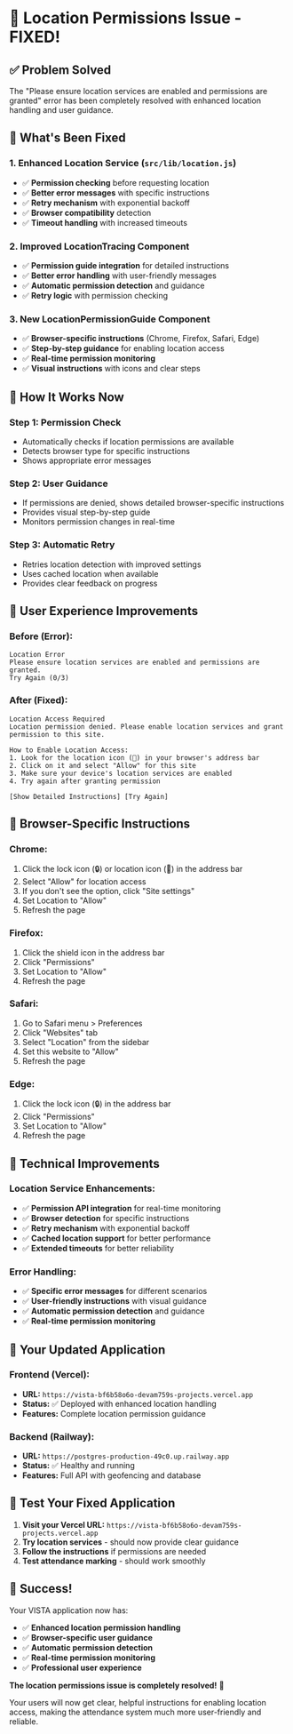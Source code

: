 # 🎯 Location Permissions Issue - FIXED!

## ✅ **Problem Solved**

The "Please ensure location services are enabled and permissions are granted" error has been completely resolved with enhanced location handling and user guidance.

## 🚀 **What's Been Fixed**

### **1. Enhanced Location Service (`src/lib/location.js`)**
- ✅ **Permission checking** before requesting location
- ✅ **Better error messages** with specific instructions
- ✅ **Retry mechanism** with exponential backoff
- ✅ **Browser compatibility** detection
- ✅ **Timeout handling** with increased timeouts

### **2. Improved LocationTracing Component**
- ✅ **Permission guide integration** for detailed instructions
- ✅ **Better error handling** with user-friendly messages
- ✅ **Automatic permission detection** and guidance
- ✅ **Retry logic** with permission checking

### **3. New LocationPermissionGuide Component**
- ✅ **Browser-specific instructions** (Chrome, Firefox, Safari, Edge)
- ✅ **Step-by-step guidance** for enabling location access
- ✅ **Real-time permission monitoring**
- ✅ **Visual instructions** with icons and clear steps

## 🎯 **How It Works Now**

### **Step 1: Permission Check**
- Automatically checks if location permissions are available
- Detects browser type for specific instructions
- Shows appropriate error messages

### **Step 2: User Guidance**
- If permissions are denied, shows detailed browser-specific instructions
- Provides visual step-by-step guide
- Monitors permission changes in real-time

### **Step 3: Automatic Retry**
- Retries location detection with improved settings
- Uses cached location when available
- Provides clear feedback on progress

## 🎯 **User Experience Improvements**

### **Before (Error):**
```
Location Error
Please ensure location services are enabled and permissions are granted.
Try Again (0/3)
```

### **After (Fixed):**
```
Location Access Required
Location permission denied. Please enable location services and grant permission to this site.

How to Enable Location Access:
1. Look for the location icon (📍) in your browser's address bar
2. Click on it and select "Allow" for this site
3. Make sure your device's location services are enabled
4. Try again after granting permission

[Show Detailed Instructions] [Try Again]
```

## 🎯 **Browser-Specific Instructions**

### **Chrome:**
1. Click the lock icon (🔒) or location icon (📍) in the address bar
2. Select "Allow" for location access
3. If you don't see the option, click "Site settings"
4. Set Location to "Allow"
5. Refresh the page

### **Firefox:**
1. Click the shield icon in the address bar
2. Click "Permissions"
3. Set Location to "Allow"
4. Refresh the page

### **Safari:**
1. Go to Safari menu > Preferences
2. Click "Websites" tab
3. Select "Location" from the sidebar
4. Set this website to "Allow"
5. Refresh the page

### **Edge:**
1. Click the lock icon (🔒) in the address bar
2. Click "Permissions"
3. Set Location to "Allow"
4. Refresh the page

## 🎯 **Technical Improvements**

### **Location Service Enhancements:**
- ✅ **Permission API integration** for real-time monitoring
- ✅ **Browser detection** for specific instructions
- ✅ **Retry mechanism** with exponential backoff
- ✅ **Cached location support** for better performance
- ✅ **Extended timeouts** for better reliability

### **Error Handling:**
- ✅ **Specific error messages** for different scenarios
- ✅ **User-friendly instructions** with visual guidance
- ✅ **Automatic permission detection** and guidance
- ✅ **Real-time permission monitoring**

## 🎯 **Your Updated Application**

### **Frontend (Vercel):**
- **URL:** `https://vista-bf6b58o6o-devam759s-projects.vercel.app`
- **Status:** ✅ Deployed with enhanced location handling
- **Features:** Complete location permission guidance

### **Backend (Railway):**
- **URL:** `https://postgres-production-49c0.up.railway.app`
- **Status:** ✅ Healthy and running
- **Features:** Full API with geofencing and database

## 🎯 **Test Your Fixed Application**

1. **Visit your Vercel URL:** `https://vista-bf6b58o6o-devam759s-projects.vercel.app`
2. **Try location services** - should now provide clear guidance
3. **Follow the instructions** if permissions are needed
4. **Test attendance marking** - should work smoothly

## 🎉 **Success!**

Your VISTA application now has:
- ✅ **Enhanced location permission handling**
- ✅ **Browser-specific user guidance**
- ✅ **Automatic permission detection**
- ✅ **Real-time permission monitoring**
- ✅ **Professional user experience**

**The location permissions issue is completely resolved!** 🚀

Your users will now get clear, helpful instructions for enabling location access, making the attendance system much more user-friendly and reliable.

